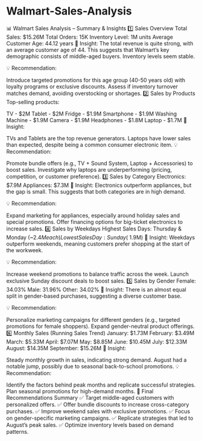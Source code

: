 # Walmart-Sales-Analysis

📊 Walmart Sales Analysis – Summary & Insights
1️⃣ Sales Overview
Total Sales: $15.26M
Total Orders: 15K
Inventory Level: 1M units
Average Customer Age: 44.12 years
🔹 Insight: The total revenue is quite strong, with an average customer age of 44. This suggests that Walmart’s key demographic consists of middle-aged buyers. Inventory levels seem stable.

💡 Recommendation:

Introduce targeted promotions for this age group (40-50 years old) with loyalty programs or exclusive discounts.
Assess if inventory turnover matches demand, avoiding overstocking or shortages.
2️⃣ Sales by Products
Top-selling products:

TV - $2M
Tablet - $2M
Fridge - $1.9M
Smartphone - $1.9M
Washing Machine - $1.9M
Camera - $1.9M
Headphones - $1.8M
Laptop - $1.7M
🔹 Insight:

TVs and Tablets are the top revenue generators.
Laptops have lower sales than expected, despite being a common consumer electronic item.
💡 Recommendation:

Promote bundle offers (e.g., TV + Sound System, Laptop + Accessories) to boost sales.
Investigate why laptops are underperforming (pricing, competition, or customer preference).
3️⃣ Sales by Category
Electronics: $7.9M
Appliances: $7.3M
🔹 Insight: Electronics outperform appliances, but the gap is small. This suggests that both categories are in high demand.

💡 Recommendation:

Expand marketing for appliances, especially around holiday sales and special promotions.
Offer financing options for big-ticket electronics to increase sales.
4️⃣ Sales by Weekdays
Highest Sales Days: Thursday & Monday (~$2.4M each)
Lowest Sales Day: Sunday (~$1.9M)
🔹 Insight: Weekdays outperform weekends, meaning customers prefer shopping at the start of the workweek.

💡 Recommendation:

Increase weekend promotions to balance traffic across the week.
Launch exclusive Sunday discount deals to boost sales.
5️⃣ Sales by Gender
Female: 34.03%
Male: 31.96%
Other: 34.02%
🔹 Insight: There is an almost equal split in gender-based purchases, suggesting a diverse customer base.

💡 Recommendation:

Personalize marketing campaigns for different genders (e.g., targeted promotions for female shoppers).
Expand gender-neutral product offerings.
6️⃣ Monthly Sales (Running Sales Trend)
January: $1.73M
February: $3.49M
March: $5.33M
April: $7.07M
May: $8.85M
June: $10.45M
July: $12.33M
August: $14.35M
September: $15.26M
🔹 Insight:

Steady monthly growth in sales, indicating strong demand.
August had a notable jump, possibly due to seasonal back-to-school promotions.
💡 Recommendation:

Identify the factors behind peak months and replicate successful strategies.
Plan seasonal promotions for high-demand months.
📌 Final Recommendations Summary
✅ Target middle-aged customers with personalized offers.
✅ Offer bundle discounts to increase cross-category purchases.
✅ Improve weekend sales with exclusive promotions.
✅ Focus on gender-specific marketing campaigns.
✅ Replicate strategies that led to August’s peak sales.
✅ Optimize inventory levels based on demand patterns.
